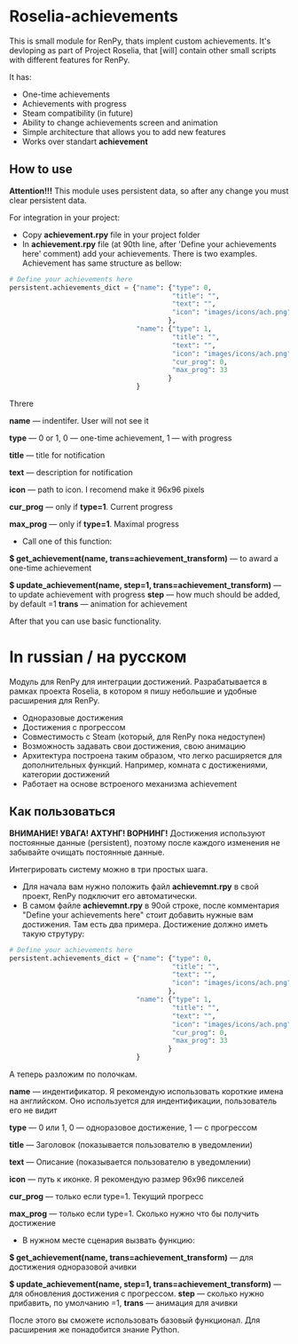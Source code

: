 # Roselia-achievements

This is small module for RenPy, thats implent custom achievements. It's devloping as part of Project Roselia, that \[will\] contain other small scripts with different features for RenPy.

It has:

* One-time achievements
* Achievements with progress
* Steam compatibility (in future)
* Ability to change achievements screen and animation
* Simple architecture that allows you to add new features
* Works over standart **achievement**

## How to use

**Attention!!!**
This module uses persistent data, so after any change you must clear persistent data.

For integration in your project:

* Copy **achievement.rpy** file in your project folder
* In **achievement.rpy** file (at 90th line, after 'Define your achievements here' comment) add your achievements. There is two examples. Achievement has same structure as bellow:

```python
# Define your achievements here
persistent.achievements_dict = {"name": {"type": 0, 
                                         "title": "",
                                         "text": "",
                                         "icon": "images/icons/ach.png"
                                        },
                                "name": {"type": 1,
                                         "title": "",
                                         "text": "",
                                         "icon": "images/icons/ach.png",
                                         "cur_prog": 0,
                                         "max_prog": 33
                                        }
                                }
```

Threre

**name** — indentifer. User will not see it

**type** — 0 or 1, 0 — one-time achievement, 1 — with progress

**title** — title for notification
 
**text** — description for notification

**icon** — path to icon. I recomend make it 96х96 pixels

**cur_prog** — only if **type=1**. Current progress

**max_prog** — only if **type=1**. Maximal progress

* Call one of this function:

**$ get_achievement(name, trans=achievement_transform)** — to award a one-time achievement

**$ update_achievement(name, step=1, trans=achievement_transform)** — to update achievement with progress
**step** — how much should be added, by default =1
**trans** — animation for achievement

After that you can use basic functionality.

# In russian / на русском

Модуль для RenPy для интеграции достижений. Разрабатывается в рамках проекта Roselia, в котором я пишу небольшие и удобные расширения для RenPy.

* Одноразовые достижения
* Достижения с прогрессом
* Совместимость с Steam (который, для RenPy пока недоступен)
* Возможность задавать свои достижения, свою анимацию
* Архитектура построена таким образом, что легко расширяется для дополнительных функций. Например, комната с достижениями, категории достижений
* Работает на основе встроеного механизма achievement

## Как пользоваться
**ВНИМАНИЕ! УВАГА! АХТУНГ! ВОРНИНГ!**
Достижения используют постоянные данные (persistent), поэтому после каждого изменения не забывайте очищать постоянные данные.

Интегрировать систему можно в три простых шага.

* Для начала вам нужно положить файл **achievemnt.rpy** в свой проект, RenPy подключит его автоматически.
* В самом файле **achievemnt.rpy** в 90ой строке, после комментария "Define your achievements here" стоит добавить нужные вам достижения. Там есть два примера. Достижение должно иметь такую струтуру:

```python
# Define your achievements here
persistent.achievements_dict = {"name": {"type": 0, 
                                         "title": "",
                                         "text": "",
                                         "icon": "images/icons/ach.png"
                                        },
                                "name": {"type": 1,
                                         "title": "",
                                         "text": "",
                                         "icon": "images/icons/ach.png",
                                         "cur_prog": 0,
                                         "max_prog": 33
                                        }
                                }
```

А теперь разложим по полочкам. 

**name** — индентификатор. Я рекомендую использовать короткие имена на английском. Оно используется для индентификации, пользователь его не видит

**type** — 0 или 1, 0 — одноразовое достижение, 1 — с прогрессом

**title** — Заголовок (показывается пользователю в уведомлении)
 
**text** — Описание (показывается пользователю в уведомлении)

**icon** — путь к иконке. Я рекомендую размер 96х96 пикселей

**cur_prog** — только если type=1. Текущий прогресс

**max_prog** — только если type=1. Сколько нужно что бы получить достижение

* В нужном месте сценария вызвать функцию:

**$ get_achievement(name, trans=achievement_transform)** — для достижения одноразовой ачивки

**$ update_achievement(name, step=1, trans=achievement_transform)** — для обновления достижения с прогрессом. **step** — сколько нужно прибавить, по умолчанию =1, **trans** — анимация для ачивки

После этого вы сможете использовать базовый функционал. Для расширения же понадобится знание Python.

